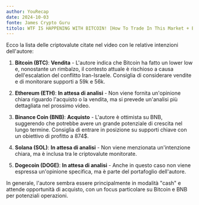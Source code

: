 ```yaml
---
author: YouRecap
date: 2024-10-03
fonte: James Crypto Guru
titolo: WTF IS HAPPENING WITH BITCOIN! [How To Trade In This Market + BIG PRIZES]
---
```


Ecco la lista delle criptovalute citate nel video con le relative intenzioni dell'autore:

1. **Bitcoin (BTC)**: **Vendita** - L'autore indica che Bitcoin ha fatto un lower low e, nonostante un rimbalzo, il contesto attuale è rischioso a causa dell'escalation del conflitto Iran-Israele. Consiglia di considerare vendite e di monitorare supporti a 59k e 56k.

2. **Ethereum (ETH)**: **In attesa di analisi** - Non viene fornita un'opinione chiara riguardo l'acquisto o la vendita, ma si prevede un'analisi più dettagliata nel prossimo video.

3. **Binance Coin (BNB)**: **Acquisto** - L'autore è ottimista su BNB, suggerendo che potrebbe avere un grande potenziale di crescita nel lungo termine. Consiglia di entrare in posizione su supporti chiave con un obiettivo di profitto a 874$.

4. **Solana (SOL)**: **In attesa di analisi** - Non viene menzionata un'intenzione chiara, ma è inclusa tra le criptovalute monitorate.

5. **Dogecoin (DOGE)**: **In attesa di analisi** - Anche in questo caso non viene espressa un'opinione specifica, ma è parte del portafoglio dell'autore.

In generale, l'autore sembra essere principalmente in modalità "cash" e attende opportunità di acquisto, con un focus particolare su Bitcoin e BNB per potenziali operazioni.
